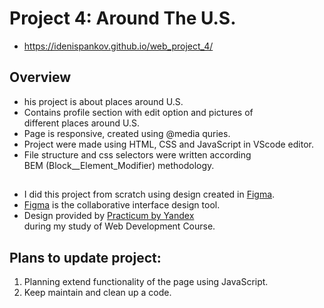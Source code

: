 # Project 4: Around The U.S.
* https://idenispankov.github.io/web_project_4/

## Overview

* his project is about places around U.S.
* Contains profile section with edit option and pictures of  
different places around U.S.
* Page is responsive, created using @media quries.
* Project were made using HTML, CSS and JavaScript in VScode editor.
* File structure and css selectors were written according  
BEM (Block__Element_Modifier) methodology.

## 
* I did this project from scratch using design created in [Figma](https://www.figma.com). 
* [Figma](https://www.figma.com) is the collaborative interface design tool. 
* Design provided by [Practicum by Yandex](https://www.practicum.yandex.com)  
during my study of Web Development Course. 


## Plans to update project:

1. Planning extend functionality of the page using JavaScript.
2. Keep maintain and clean up a code.
